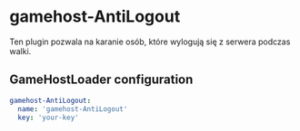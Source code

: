 # gamehost-AntiLogout

Ten plugin pozwala na karanie osób, które wylogują się z serwera podczas walki.

## GameHostLoader configuration
```yaml
gamehost-AntiLogout:
  name: 'gamehost-AntiLogout'
  key: 'your-key'
```